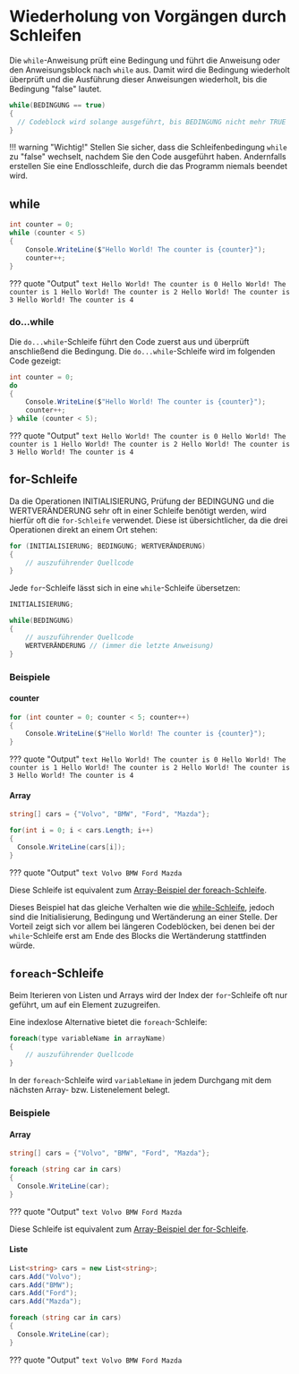 # Wiederholung von Vorgängen durch Schleifen
Die `while`-Anweisung prüft eine Bedingung und führt die Anweisung oder den Anweisungsblock nach `while` aus. Damit wird die Bedingung wiederholt überprüft und die Ausführung dieser Anweisungen wiederholt, bis die Bedingung "false" lautet.
``` cs
while(BEDINGUNG == true)
{
  // Codeblock wird solange ausgeführt, bis BEDINGUNG nicht mehr TRUE
}
```
!!! warning "Wichtig!"
	Stellen Sie sicher, dass die Schleifenbedingung `while` zu "false" wechselt, nachdem Sie den Code ausgeführt haben. Andernfalls erstellen Sie eine Endlosschleife, durch die das Programm niemals beendet wird.

## while

``` cs
int counter = 0;
while (counter < 5)
{
    Console.WriteLine($"Hello World! The counter is {counter}");
    counter++;
}
```

??? quote "Output"
    ``` text
    Hello World! The counter is 0
    Hello World! The counter is 1
    Hello World! The counter is 2
    Hello World! The counter is 3
    Hello World! The counter is 4
	```
	
### do...while
Die `do...while`-Schleife führt den Code zuerst aus und überprüft anschließend die Bedingung. Die `do...while`-Schleife wird im folgenden Code gezeigt:
``` cs
int counter = 0;
do
{
    Console.WriteLine($"Hello World! The counter is {counter}");
    counter++;
} while (counter < 5);
```

??? quote "Output"
    ``` text
    Hello World! The counter is 0
    Hello World! The counter is 1
    Hello World! The counter is 2
    Hello World! The counter is 3
    Hello World! The counter is 4
    ```

## for-Schleife
Da die Operationen INITIALISIERUNG, Prüfung der BEDINGUNG und die WERTVERÄNDERUNG sehr oft in einer Schleife benötigt werden, wird hierfür oft die `for-Schleife` verwendet. Diese ist übersichtlicher, da die drei Operationen direkt an einem Ort stehen:
``` cs
for (INITIALISIERUNG; BEDINGUNG; WERTVERÄNDERUNG) 
{
    // auszuführender Quellcode
}
```

Jede `for`-Schleife lässt sich in eine `while`-Schleife übersetzen:
``` cs
INITIALISIERUNG;

while(BEDINGUNG) 
{
	// auszuführender Quellcode
	WERTVERÄNDERUNG // (immer die letzte Anweisung)
}
```


### Beispiele

#### counter

``` cs
for (int counter = 0; counter < 5; counter++) 
{
    Console.WriteLine($"Hello World! The counter is {counter}");
}
```

??? quote "Output"
    ``` text
    Hello World! The counter is 0
    Hello World! The counter is 1
    Hello World! The counter is 2
    Hello World! The counter is 3
    Hello World! The counter is 4
    ```

#### Array
``` cs
string[] cars = {"Volvo", "BMW", "Ford", "Mazda"};

for(int i = 0; i < cars.Length; i++) 
{
  Console.WriteLine(cars[i]);
}
```

??? quote "Output"
    ``` text
    Volvo
    BMW
    Ford
    Mazda
    ```

Diese Schleife ist equivalent zum [Array-Beispiel der foreach-Schleife](#array_1).


Dieses Beispiel hat das gleiche Verhalten wie die [while-Schleife](#kopfgesteuerte-while-schleife), jedoch sind die Initialisierung, Bedingung und Wertänderung an einer Stelle. Der Vorteil zeigt sich vor allem bei längeren Codeblöcken, bei denen bei der `while`-Schleife erst am Ende des Blocks die Wertänderung stattfinden würde.

## `foreach`-Schleife

Beim Iterieren von Listen und Arrays wird der Index der `for`-Schleife oft nur geführt, um auf ein Element zuzugreifen.

Eine indexlose Alternative bietet die `foreach`-Schleife:

``` cs
foreach(type variableName in arrayName) 
{
	// auszuführender Quellcode
}
```

In der `foreach`-Schleife wird `variableName` in jedem Durchgang mit dem nächsten Array- bzw. Listenelement belegt.

### Beispiele

#### Array

``` cs
string[] cars = {"Volvo", "BMW", "Ford", "Mazda"};

foreach (string car in cars) 
{
  Console.WriteLine(car);
}
```

??? quote "Output"
    ``` text
    Volvo
    BMW
    Ford
    Mazda
    ```

Diese Schleife ist equivalent zum [Array-Beispiel der for-Schleife](#array).


#### Liste
``` cs
List<string> cars = new List<string>;
cars.Add("Volvo");
cars.Add("BMW");
cars.Add("Ford");
cars.Add("Mazda");

foreach (string car in cars) 
{
  Console.WriteLine(car);
}
```

??? quote "Output"
    ``` text
    Volvo
    BMW
    Ford
    Mazda
    ```
